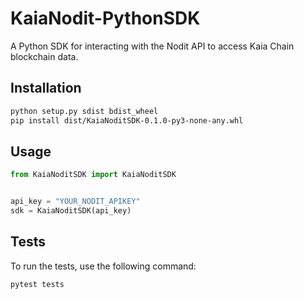 # KaiaNodit-PythonSDK

A Python SDK for interacting with the Nodit API to access Kaia Chain blockchain data.

## Installation 

```bash
python setup.py sdist bdist_wheel
pip install dist/KaiaNoditSDK-0.1.0-py3-none-any.whl
```

## Usage

```python
from KaiaNoditSDK import KaiaNoditSDK


api_key = "YOUR_NODIT_APIKEY"
sdk = KaiaNoditSDK(api_key)
``` 

## Tests

To run the tests, use the following command:

```bash
pytest tests
```
